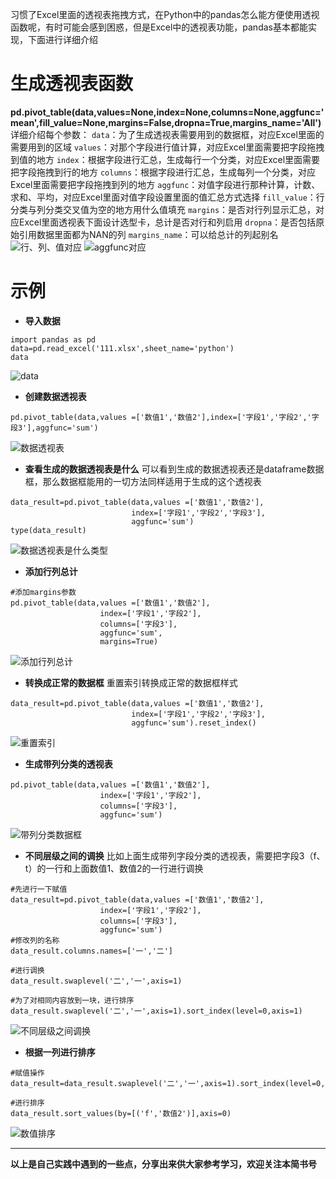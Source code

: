 习惯了Excel里面的透视表拖拽方式，在Python中的pandas怎么能方便使用透视函数呢，有时可能会感到困惑，但是Excel中的透视表功能，pandas基本都能实现，下面进行详细介绍
# 生成透视表函数
**pd.pivot_table(data,values=None,index=None,columns=None,aggfunc='mean',fill_value=None,margins=False,dropna=True,margins_name='All')**
详细介绍每个参数：
`data`：为了生成透视表需要用到的数据框，对应Excel里面的需要用到的区域
`values`：对那个字段进行值计算，对应Excel里面需要把字段拖拽到值的地方
`index`：根据字段进行汇总，生成每行一个分类，对应Excel里面需要把字段拖拽到行的地方
`columns`：根据字段进行汇总，生成每列一个分类，对应Excel里面需要把字段拖拽到列的地方
`aggfunc`：对值字段进行那种计算，计数、求和、平均，对应Excel里面对值字段设置里面的值汇总方式选择
`fill_value`：行分类与列分类交叉值为空的地方用什么值填充
`margins`：是否对行列显示汇总，对应Excel里面透视表下面设计选型卡，总计是否对行和列启用
`dropna`：是否包括原始引用数据里面都为NAN的列
`margins_name`：可以给总计的列起别名
![行、列、值对应](https://upload-images.jianshu.io/upload_images/6641583-d6a6e8216bb29015.png?imageMogr2/auto-orient/strip%7CimageView2/2/w/1240)
![aggfunc对应](https://upload-images.jianshu.io/upload_images/6641583-cb29d2c58a48e1df.png?imageMogr2/auto-orient/strip%7CimageView2/2/w/1240)
# 示例
- **导入数据**
```
import pandas as pd
data=pd.read_excel('111.xlsx',sheet_name='python')
data
```
![data](https://upload-images.jianshu.io/upload_images/6641583-e3319d8a2338632a.png?imageMogr2/auto-orient/strip%7CimageView2/2/w/1240)
- **创建数据透视表**
```
pd.pivot_table(data,values =['数值1','数值2'],index=['字段1','字段2','字段3'],aggfunc='sum')
```
![数据透视表](https://upload-images.jianshu.io/upload_images/6641583-a977d1987dbac7e1.png?imageMogr2/auto-orient/strip%7CimageView2/2/w/1240)
- **查看生成的数据透视表是什么**
可以看到生成的数据透视表还是dataframe数据框，那么数据框能用的一切方法同样适用于生成的这个透视表
```
data_result=pd.pivot_table(data,values =['数值1','数值2'],
                           index=['字段1','字段2','字段3'],
                           aggfunc='sum')
type(data_result)
```
![数据透视表是什么类型](https://upload-images.jianshu.io/upload_images/6641583-401039c2dda110ed.png?imageMogr2/auto-orient/strip%7CimageView2/2/w/1240)
- **添加行列总计**
```
#添加margins参数
pd.pivot_table(data,values =['数值1','数值2'],
                    index=['字段1','字段2'],
                    columns=['字段3'],
                    aggfunc='sum',
                    margins=True)
```
![添加行列总计](https://upload-images.jianshu.io/upload_images/6641583-7ed1522f26b775e4.png?imageMogr2/auto-orient/strip%7CimageView2/2/w/1240)

- **转换成正常的数据框**
重置索引转换成正常的数据框样式
```
data_result=pd.pivot_table(data,values =['数值1','数值2'],
                           index=['字段1','字段2','字段3'],
                           aggfunc='sum').reset_index()
```
![重置索引](https://upload-images.jianshu.io/upload_images/6641583-2bbd6afd089bb695.png?imageMogr2/auto-orient/strip%7CimageView2/2/w/1240)
- **生成带列分类的透视表**
```
pd.pivot_table(data,values =['数值1','数值2'],
                    index=['字段1','字段2'],
                    columns=['字段3'],
                    aggfunc='sum')
```
![带列分类数据框](https://upload-images.jianshu.io/upload_images/6641583-6ace490e3b46c519.png?imageMogr2/auto-orient/strip%7CimageView2/2/w/1240)
- **不同层级之间的调换**
比如上面生成带列字段分类的透视表，需要把字段3（f、t）的一行和上面数值1、数值2的一行进行调换
```
#先进行一下赋值
data_result=pd.pivot_table(data,values =['数值1','数值2'],
                    index=['字段1','字段2'],
                    columns=['字段3'],
                    aggfunc='sum')
#修改列的名称
data_result.columns.names=['一','二']

#进行调换
data_result.swaplevel('二','一',axis=1)

#为了对相同内容放到一块，进行排序
data_result.swaplevel('二','一',axis=1).sort_index(level=0,axis=1)
```
![不同层级之间调换](https://upload-images.jianshu.io/upload_images/6641583-636b88cbe8856bf6.png?imageMogr2/auto-orient/strip%7CimageView2/2/w/1240)
- **根据一列进行排序**
```
#赋值操作
data_result=data_result.swaplevel('二','一',axis=1).sort_index(level=0,axis=1)

#进行排序
data_result.sort_values(by=[('f','数值2')],axis=0)
```
![数值排序](https://upload-images.jianshu.io/upload_images/6641583-7af6fec902ef260a.png?imageMogr2/auto-orient/strip%7CimageView2/2/w/1240)

*******
**以上是自己实践中遇到的一些点，分享出来供大家参考学习，欢迎关注本简书号**




